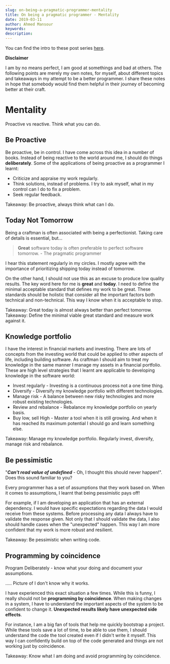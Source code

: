 ```yaml
---
slug: on-being-a-pragmatic-programmer-mentality
title: On being a pragmatic programmer - Mentality
date: 2019-03-11
author: Ahmed Mansour
keywords:
description:
---
```

You can find the intro to these post series [here](/on-being-a-pragmatic-programmer-intro).

**Disclaimer**

I am by no means perfect, I am good at somethings and bad at others. The following points are merely my own notes, for myself, about different topics and takeaways in my attempt to be a better programmer. I share these notes in hope that somebody would find them helpful in their journey of becoming better at their craft.

# Mentality

Proactive vs reactive. Think what you can do.

## Be Proactive

Be proactive, be in control. I have come across this idea in a number of books. Instead of being reactive to the world around me, I should do things **deliberately**. Some of the applications of being proactive as a programmer I learnt:

- Criticize and appraise my work regularly.
- Think solutions, instead of problems. I try to ask myself, what in my control can I do to fix a problem.
- Seek regular feedback.

Takeaway: Be proactive, always think what can I do.

## Today Not Tomorrow

Being a craftman is often associated with being a perfectionist. Taking care of details is essential, but...

> **Great** software today is often preferable to perfect software tomorrow. - The pragmatic programmer

I hear this statement regularly in my circles. I mostly agree with the importance of prioritizing shipping today instead of tomorrow.

On the other hand, I should not use this as an excuse to produce low quality results. The key word here for me is **great** and **today**. I need to define the minimal acceptable standard that defines my work to be great. These standards should be holistic that consider all the important factors both technical and non-technical. This way I know when it is acceptable to stop.

Takeaway: Great today is almost always better than perfect tomorrow.
Takeaway: Define the minimal viable great standard and measure work against it.

## Knowledge portfolio

I have the interest in financial markets and investing. There are lots of concepts from the investing world that could be applied to other aspects of life, including building software. As craftman I should aim to treat my knowledge in the same manner I manage my assets in a financial portfolio. These are high level strategies that I learnt are applicable to developing knowledge in the software world:

- Invest regularly - Investing is a continuous process not a one time thing.
- Diversify - Diversify my knowledge portfolio with different technologies.
- Manage risk - A balance between new risky technologies and more robust existing technologies.
- Review and rebalance - Rebalance my knowledge portfolio on yearly basis.
- Buy low, sell High - Master a tool when it is still growing. And when it has reached its maximum potential I should go and learn something else.

Takeaway: Manage my knowledge portfolio. Regularly invest, diversify, manage risk and rebalance.

## Be pessimistic

"**_Can't read value of undefined_** - Oh, I thought this should never happen!". Does this sound familiar to you?

Every programmer has a set of assumptions that they work based on. When it comes to assumptions, I learnt that being pessimistic pays off!

For example, if I am developing an application that has an external dependency. I would have specific expectations regarding the data I would receive from these systems. Before processing any data I always have to validate the response given. Not only that I should validate the data, I also should handle cases when the "unexpected" happen. This way I am more confident that my work is more robust and resilient.

Takeaway: Be pessimistic when writing code.

## Programming by coincidence

Program Deliberately - know what your doing and document your assumptions.

..... Picture of I don't know why it works.

I have experienced this exact situation a few times. While this is funny, I really should not be **programming by coincidence**. When making changes in a system, I have to understand the important aspects of the system to be confident to change it. **Unexpected results likely have unexpected side effects**.

For instance, I am a big fan of tools that help me quickly bootstrap a project. While these tools save a lot of time, to be able to use them, I should understand the code the tool created even if I didn't write it myself. This way I can confidently build on top of the code generated and things are not working just by coincidence.

Takeaway: Know what I am doing and avoid programming by coincidence.

<!-- ## Ownership and pride

I need to be take ownership of my work and be responsible for the work I produce. I don't refer to only the external responsibilities that my employer has defined. I

We want to see pride of ownership. "I wrote this, and I stand behind my work."

Tip 70: Sign Your Work

Takeaway #8: -->

